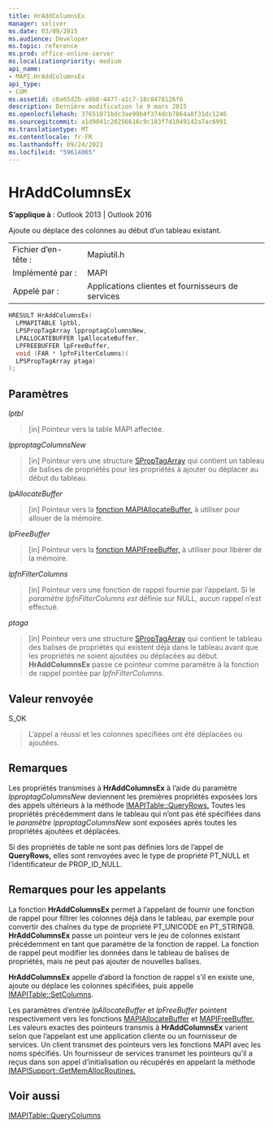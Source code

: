 ```yaml
---
title: HrAddColumnsEx
manager: soliver
ms.date: 03/09/2015
ms.audience: Developer
ms.topic: reference
ms.prod: office-online-server
ms.localizationpriority: medium
api_name:
- MAPI.HrAddColumnsEx
api_type:
- COM
ms.assetid: c0a65d2b-a9b8-4477-a1c7-18c8478126f6
description: Dernière modification le 9 mars 2015
ms.openlocfilehash: 37651071bdc3ae99b4f374dcb7864a8f31dc1246
ms.sourcegitcommit: a1d9041c20256616c9c183f7d1049142a7ac6991
ms.translationtype: MT
ms.contentlocale: fr-FR
ms.lasthandoff: 09/24/2021
ms.locfileid: "59614065"
---
```

# <a name="hraddcolumnsex"></a>HrAddColumnsEx

  
  
**S’applique à** : Outlook 2013 | Outlook 2016 
  
Ajoute ou déplace des colonnes au début d’un tableau existant. 
  
|||
|:-----|:-----|
|Fichier d’en-tête :  <br/> |Mapiutil.h  <br/> |
|Implémenté par :  <br/> |MAPI  <br/> |
|Appelé par :  <br/> |Applications clientes et fournisseurs de services  <br/> |
   
```cpp
HRESULT HrAddColumnsEx(
  LPMAPITABLE lptbl,
  LPSPropTagArray lpproptagColumnsNew,
  LPALLOCATEBUFFER lpAllocateBuffer,
  LPFREEBUFFER lpFreeBuffer,
  void (FAR * lpfnFilterColumns)(
  LPSPropTagArray ptaga)
);
```

## <a name="parameters"></a>Paramètres

 _lptbl_
  
> [in] Pointeur vers la table MAPI affectée. 
    
 _lpproptagColumnsNew_
  
> [in] Pointeur vers une structure [SPropTagArray](sproptagarray.md) qui contient un tableau de balises de propriétés pour les propriétés à ajouter ou déplacer au début du tableau. 
    
 _lpAllocateBuffer_
  
> [in] Pointeur vers la [fonction MAPIAllocateBuffer,](mapiallocatebuffer.md) à utiliser pour allouer de la mémoire. 
    
 _lpFreeBuffer_
  
> [in] Pointeur vers la [fonction MAPIFreeBuffer,](mapifreebuffer.md) à utiliser pour libérer de la mémoire. 
    
 _lpfnFilterColumns_
  
> [in] Pointeur vers une fonction de rappel fournie par l’appelant. Si le  _paramètre lpfnFilterColumns est_ définie sur NULL, aucun rappel n’est effectué. 
    
 _ptaga_
  
> [in] Pointeur vers une structure [SPropTagArray](sproptagarray.md) qui contient le tableau des balises de propriétés qui existent déjà dans le tableau avant que les propriétés ne soient ajoutées ou déplacées au début. **HrAddColumnsEx** passe ce pointeur comme paramètre à la fonction de rappel pointée par  _lpfnFilterColumns_.
    
## <a name="return-value"></a>Valeur renvoyée

S_OK 
  
> L’appel a réussi et les colonnes spécifiées ont été déplacées ou ajoutées.
    
## <a name="remarks"></a>Remarques

Les propriétés transmises à **HrAddColumnsEx** à l’aide du paramètre _lpproptagColumnsNew_ deviennent les premières propriétés exposées lors des appels ultérieurs à la méthode [IMAPITable::QueryRows.](imapitable-queryrows.md) Toutes les propriétés précédemment dans le tableau qui n’ont pas été spécifiées dans le  _paramètre lpproptagColumnsNew_ sont exposées après toutes les propriétés ajoutées et déplacées. 
  
Si des propriétés de table ne sont pas définies lors de l’appel de **QueryRows,** elles sont renvoyées avec le type de propriété PT_NULL et l’identificateur de PROP_ID_NULL. 
  
## <a name="notes-to-callers"></a>Remarques pour les appelants

La fonction **HrAddColumnsEx** permet à l’appelant de fournir une fonction de rappel pour filtrer les colonnes déjà dans le tableau, par exemple pour convertir des chaînes du type de propriété PT_UNICODE en PT_STRING8. **HrAddColumnsEx** passe un pointeur vers le jeu de colonnes existant précédemment en tant que paramètre de la fonction de rappel. La fonction de rappel peut modifier les données dans le tableau de balises de propriétés, mais ne peut pas ajouter de nouvelles balises. 
  
 **HrAddColumnsEx** appelle d’abord la fonction de rappel s’il en existe une, ajoute ou déplace les colonnes spécifiées, puis appelle [IMAPITable::SetColumns](imapitable-setcolumns.md). 
  
Les paramètres d’entrée _lpAllocateBuffer_ et _lpFreeBuffer_ pointent respectivement vers les fonctions [MAPIAllocateBuffer](mapiallocatebuffer.md) et [MAPIFreeBuffer.](mapifreebuffer.md) Les valeurs exactes des pointeurs transmis à **HrAddColumnsEx** varient selon que l’appelant est une application cliente ou un fournisseur de services. Un client transmet des pointeurs vers les fonctions MAPI avec les noms spécifiés. Un fournisseur de services transmet les pointeurs qu’il a reçus dans son appel d’initialisation ou récupérés en appelant la méthode [IMAPISupport::GetMemAllocRoutines.](imapisupport-getmemallocroutines.md) 
  
## <a name="see-also"></a>Voir aussi



[IMAPITable::QueryColumns](imapitable-querycolumns.md)

